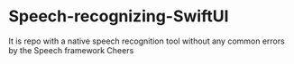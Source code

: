 # Speech-recognizing-SwiftUI

It is repo with a native speech recognition tool without any common errors by the Speech framework
Cheers
